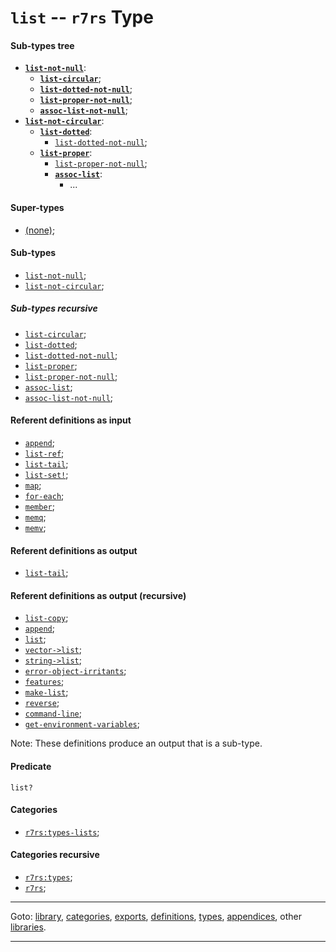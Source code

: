 

<a id='type__r7rs__list'></a>

# `list` -- `r7rs` Type


<a id='type__r7rs__list__sub-types-tree'></a>

#### Sub-types tree

* **[`list-not-null`](../../r7rs/types/list-not-null.md#type__r7rs__list-not-null)**:
  * **[`list-circular`](../../r7rs/types/list-circular.md#type__r7rs__list-circular)**;
  * **[`list-dotted-not-null`](../../r7rs/types/list-dotted-not-null.md#type__r7rs__list-dotted-not-null)**;
  * **[`list-proper-not-null`](../../r7rs/types/list-proper-not-null.md#type__r7rs__list-proper-not-null)**;
  * **[`assoc-list-not-null`](../../r7rs/types/assoc-list-not-null.md#type__r7rs__assoc-list-not-null)**;
* **[`list-not-circular`](../../r7rs/types/list-not-circular.md#type__r7rs__list-not-circular)**:
  * **[`list-dotted`](../../r7rs/types/list-dotted.md#type__r7rs__list-dotted)**:
    * [`list-dotted-not-null`](../../r7rs/types/list-dotted-not-null.md#type__r7rs__list-dotted-not-null);
  * **[`list-proper`](../../r7rs/types/list-proper.md#type__r7rs__list-proper)**:
    * [`list-proper-not-null`](../../r7rs/types/list-proper-not-null.md#type__r7rs__list-proper-not-null);
    * **[`assoc-list`](../../r7rs/types/assoc-list.md#type__r7rs__assoc-list)**:
      * ...


<a id='type__r7rs__list__super-types'></a>

#### Super-types

 * [(none)](../../r7rs/types/_index.md#toc__r7rs__types);


<a id='type__r7rs__list__sub-types'></a>

#### Sub-types

 * [`list-not-null`](../../r7rs/types/list-not-null.md#type__r7rs__list-not-null);
 * [`list-not-circular`](../../r7rs/types/list-not-circular.md#type__r7rs__list-not-circular);


<a id='type__r7rs__list__sub-types-recursive'></a>

##### Sub-types recursive

 * [`list-circular`](../../r7rs/types/list-circular.md#type__r7rs__list-circular);
 * [`list-dotted`](../../r7rs/types/list-dotted.md#type__r7rs__list-dotted);
 * [`list-dotted-not-null`](../../r7rs/types/list-dotted-not-null.md#type__r7rs__list-dotted-not-null);
 * [`list-proper`](../../r7rs/types/list-proper.md#type__r7rs__list-proper);
 * [`list-proper-not-null`](../../r7rs/types/list-proper-not-null.md#type__r7rs__list-proper-not-null);
 * [`assoc-list`](../../r7rs/types/assoc-list.md#type__r7rs__assoc-list);
 * [`assoc-list-not-null`](../../r7rs/types/assoc-list-not-null.md#type__r7rs__assoc-list-not-null);


<a id='type__r7rs__list__referent-definitions-input'></a>

#### Referent definitions as input

 * [`append`](../../r7rs/definitions/append.md#definition__r7rs__append);
 * [`list-ref`](../../r7rs/definitions/list-ref.md#definition__r7rs__list-ref);
 * [`list-tail`](../../r7rs/definitions/list-tail.md#definition__r7rs__list-tail);
 * [`list-set!`](../../r7rs/definitions/list-set_21.md#definition__r7rs__list-set_21);
 * [`map`](../../r7rs/definitions/map.md#definition__r7rs__map);
 * [`for-each`](../../r7rs/definitions/for-each.md#definition__r7rs__for-each);
 * [`member`](../../r7rs/definitions/member.md#definition__r7rs__member);
 * [`memq`](../../r7rs/definitions/memq.md#definition__r7rs__memq);
 * [`memv`](../../r7rs/definitions/memv.md#definition__r7rs__memv);


<a id='type__r7rs__list__referent-definitions-output'></a>

#### Referent definitions as output

 * [`list-tail`](../../r7rs/definitions/list-tail.md#definition__r7rs__list-tail);


<a id='type__r7rs__list__referent-definitions-output-recursive'></a>

#### Referent definitions as output (recursive)

 * [`list-copy`](../../r7rs/definitions/list-copy.md#definition__r7rs__list-copy);
 * [`append`](../../r7rs/definitions/append.md#definition__r7rs__append);
 * [`list`](../../r7rs/definitions/list.md#definition__r7rs__list);
 * [`vector->list`](../../r7rs/definitions/vector-_3e_list.md#definition__r7rs__vector-_3e_list);
 * [`string->list`](../../r7rs/definitions/string-_3e_list.md#definition__r7rs__string-_3e_list);
 * [`error-object-irritants`](../../r7rs/definitions/error-object-irritants.md#definition__r7rs__error-object-irritants);
 * [`features`](../../r7rs/definitions/features.md#definition__r7rs__features);
 * [`make-list`](../../r7rs/definitions/make-list.md#definition__r7rs__make-list);
 * [`reverse`](../../r7rs/definitions/reverse.md#definition__r7rs__reverse);
 * [`command-line`](../../r7rs/definitions/command-line.md#definition__r7rs__command-line);
 * [`get-environment-variables`](../../r7rs/definitions/get-environment-variables.md#definition__r7rs__get-environment-variables);

Note:  These definitions produce an output that is a sub-type.


<a id='type__r7rs__list__predicate'></a>

#### Predicate

````
list?
````


<a id='type__r7rs__list__categories'></a>

#### Categories

 * [`r7rs:types-lists`](../../r7rs/categories/r7rs_3a_types-lists.md#category__r7rs__r7rs_3a_types-lists);


<a id='type__r7rs__list__categories-recursive'></a>

#### Categories recursive

 * [`r7rs:types`](../../r7rs/categories/r7rs_3a_types.md#category__r7rs__r7rs_3a_types);
 * [`r7rs`](../../r7rs/categories/r7rs.md#category__r7rs__r7rs);

----

Goto: [library](../../r7rs/_index.md#library__r7rs), [categories](../../r7rs/categories/_index.md#toc__r7rs__categories), [exports](../../r7rs/exports/_index.md#toc__r7rs__exports), [definitions](../../r7rs/definitions/_index.md#toc__r7rs__definitions), [types](../../r7rs/types/_index.md#toc__r7rs__types), [appendices](../../r7rs/appendices/_index.md#toc__r7rs__appendices), other [libraries](../../_libraries.md#toc__libraries).

----

